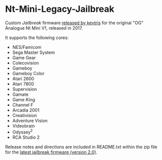 # Nt-Mini-Legacy-Jailbreak

Custom _Jailbreak_ firmware [released by kevtris](https://atariage.com/forums/topic/242970-fpga-based-videogame-system/) for the original "OG" Analogue Nt Mini V1, released in 2017.

It supports the following cores:

- NES/Famicom
- Sega Master System
- Game Gear
- Colecovision
- Gameboy
- Gameboy Color
- Atari 2600
- Atari 7800
- Supervision
- Gamate
- Game King
- Channel F
- Arcadia 2001
- Creativision
- Adventure Vision
- Videobrain
- Odyssey<sup>2</sup>
- RCA Studio 2

Release notes and directions are included in README.txt within the zip file for the [latest jailbreak firmware (version 2.0)](https://github.com/tjanas/Nt-Mini-Legacy-Jailbreak/raw/main/firmware/ntm_firmware_verJB2.0.zip).
